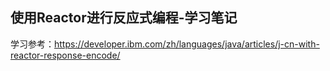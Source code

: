 ## 使用Reactor进行反应式编程-学习笔记

学习参考：https://developer.ibm.com/zh/languages/java/articles/j-cn-with-reactor-response-encode/



